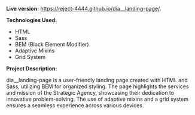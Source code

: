 **Live version:** https://reject-4444.github.io/dia__landing-page/.

**Technologies Used:**
- HTML
- Sass
- BEM (Block Element Modifier)
- Adaptive Mixins
- Grid System

**Project Description:**

dia__landing-page is a user-friendly landing page created with HTML and Sass, utilizing BEM for organized styling. The page highlights the services and mission of the Strategic Agency, showcasing their dedication to innovative problem-solving. The use of adaptive mixins and a grid system ensures a seamless experience across various devices.
